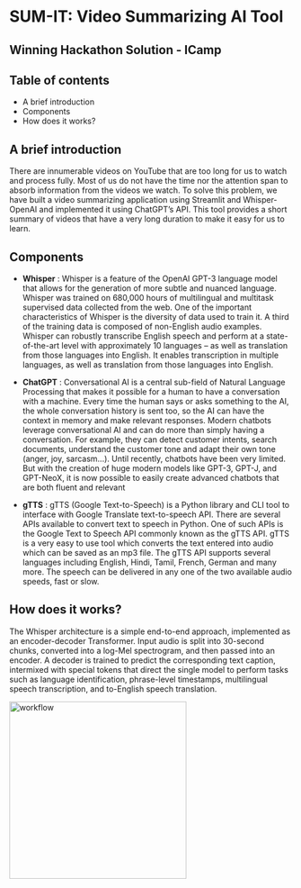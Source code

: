 # <b>SUM-IT</b>: Video Summarizing AI Tool
## <b>Winning Hackathon Solution - ICamp</b>
## <b>Table of contents</b>
- A brief introduction
- Components
- How does it works?

## <b>A brief introduction</b>
There are innumerable videos on YouTube that are too long for us to watch and process fully. Most of us do not have the time nor the attention span to absorb information from the videos we watch. To solve this problem, we have built a video summarizing application using Streamlit and Whisper-OpenAI and implemented it using ChatGPT’s API. This tool provides a short summary of videos that have a very long duration to make it easy for us to learn. 

## <b>Components</b>
- <b>Whisper</b> : 
Whisper is a feature of the OpenAI GPT-3 language model that allows for the generation of more subtle and nuanced language. Whisper was trained on 680,000 hours of multilingual and multitask supervised data collected from the web. One of the important characteristics of Whisper is the diversity of data used to train it.  A third of the training data is composed of non-English audio examples. Whisper can robustly transcribe English speech and perform at a state-of-the-art level with approximately 10 languages – as well as translation from those languages into English. It enables transcription in multiple languages, as well as translation from those languages into English. 

- <b>ChatGPT</b> :
Conversational AI is a central sub-field of Natural Language Processing that makes it possible for a human to have a conversation with a machine. Every time the human says or asks something to the AI, the whole conversation history is sent too, so the AI can have the context in memory and make relevant responses. Modern chatbots leverage conversational AI and can do more than simply having a conversation. For example, they can detect customer intents, search documents, understand the customer tone and adapt their own tone (anger, joy, sarcasm...). 
Until recently, chatbots have been very limited. But with the creation of huge modern models like GPT-3, GPT-J, and GPT-NeoX, it is now possible to easily create advanced chatbots that are both fluent and relevant

- <b> gTTS</b> : 
gTTS (Google Text-to-Speech) is a Python library and CLI tool to interface with Google Translate text-to-speech API.  There are several APIs available to convert text to speech in Python. One of such APIs is the Google Text to Speech API commonly known as the gTTS API. gTTS is a very easy to use tool which converts the text entered into audio which can be saved as an mp3 file. The gTTS API supports several languages including English, Hindi, Tamil, French, German and many more. The speech can be delivered in any one of the two available audio speeds, fast or slow.


## <b>How does it works?</b>
The Whisper architecture is a simple end-to-end approach, implemented as an encoder-decoder Transformer. Input audio is split into 30-second chunks, converted into a log-Mel spectrogram, and then passed into an encoder. A decoder is trained to predict the corresponding text caption, intermixed with special tokens that direct the single model to perform tasks such as language identification, phrase-level timestamps, multilingual speech transcription, and to-English speech translation.

<img width="315" alt="workflow" src="https://user-images.githubusercontent.com/108980831/213866692-559b5d8c-66f4-460f-ab71-26ec6f9a6550.png">

